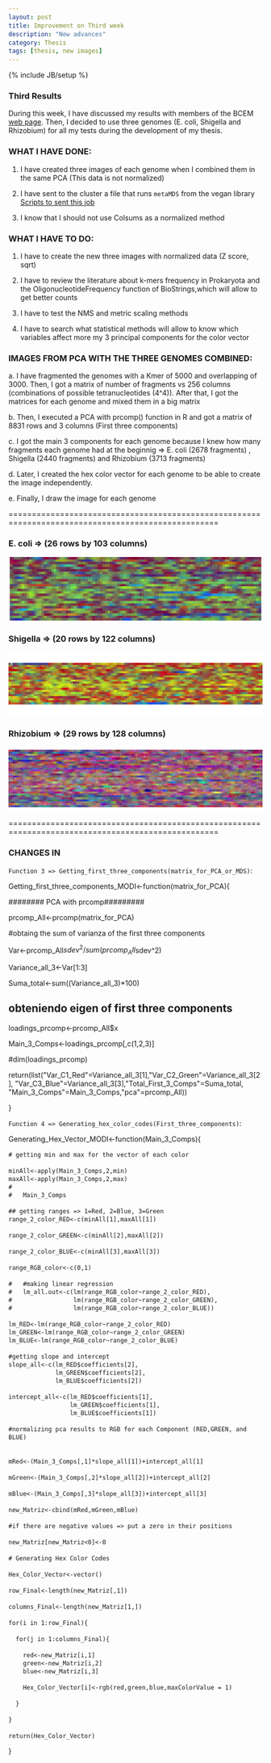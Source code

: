 ```yaml
---
layout: post
title: Improvement on Third week
description: "New advances"
category: Thesis
tags: [thesis, new images]
---
```


{% include JB/setup %}

### Third Results

During this week, I have discussed my results with members of the BCEM [web page](http://bcem.uniandes.edu.co/wordpress/). Then, I decided to use three genomes (E. coli, Shigella and Rhizobium) for all my tests during the development of my thesis. 

### WHAT I HAVE DONE:

1. I have created three images of each genome when I combined them in the same PCA (This data is not normalized)

2. I have sent to the cluster a file that runs `metaMDS` from the vegan library [Scripts to sent this job](kamynz.github.com/Scripts/)

3. I know that I should not use Colsums as a normalized method

### WHAT I HAVE TO DO:

1. I have to create the new three images with normalized data (Z score, sqrt)

2. I have to review the literature about k-mers frequency in Prokaryota and the OligonucleotideFrequency function of BioStrings,which will allow to get better counts

3. I have to test the NMS and metric scaling methods

4. I have to search what statistical methods will allow to know which variables affect more my 3 principal components for
the color vector

### IMAGES FROM PCA WITH THE THREE GENOMES COMBINED:

a. I have fragmented the genomes with a Kmer of 5000 and overlapping of 3000. Then, I got a matrix of number of fragments vs 256 columns (combinations of possible tetranucleotides (4^4)). After that, I got the matrices for each genome and mixed them in a big matrix

b. Then, I executed a PCA with prcomp() function in R and got a matrix of 8831 rows and 3 columns (First three components)

c. I got the main 3 components for each genome because I knew how many fragments each genome had at the beginnig => E. coli (2678 fragments) , Shigella (2440 fragments) and Rhizobium (3713 fragments)

d. Later, I created the hex color vector for each genome to be able to create the image independently. 

e. Finally, I draw the image for each genome
  
===================================================================================================

### E. coli => (26 rows by 103 columns)
![center](/Figs/Semana3/Ecoli_last.png) 

### Shigella => (20 rows by 122 columns)
![center](/Figs/Semana3/Shigella_last.png)

### Rhizobium => (29 rows by 128 columns)
![center](/Figs/Semana3/Rhizobium_last.png)

===================================================================================================

### CHANGES IN

``Function 3 => Getting_first_three_components(matrix_for_PCA_or_MDS)``:

Getting_first_three_components_MODI<-function(matrix_for_PCA){
  
  ######## PCA with prcomp#########
  
  prcomp_All<-prcomp(matrix_for_PCA)
  
  #obtaing the sum of varianza of the first three components
  
  Var<-prcomp_All$sdev^2 / sum(prcomp_All$sdev^2)
  
  Variance_all_3<-Var[1:3]
  
  Suma_total<-sum((Variance_all_3)*100)
  
  ## obteniendo eigen of first three components 
  
  loadings_prcomp<-prcomp_All$x
  
  Main_3_Comps<-loadings_prcomp[,c(1,2,3)]
  
  #dim(loadings_prcomp)
  
  return(list("Var_C1_Red"=Variance_all_3[1],"Var_C2_Green"=Variance_all_3[2],
              "Var_C3_Blue"=Variance_all_3[3],"Total_First_3_Comps"=Suma_total,
              "Main_3_Comps"=Main_3_Comps,"pca"=prcomp_All))
  
}


``Function 4 => Generating_hex_color_codes(First_three_components)``:

  Generating_Hex_Vector_MODI<-function(Main_3_Comps){
    
    # getting min and max for the vector of each color
    
    minAll<-apply(Main_3_Comps,2,min)
    maxAll<-apply(Main_3_Comps,2,max)
    #   
    #   Main_3_Comps
    
    ## getting ranges => 1=Red, 2=Blue, 3=Green
    range_2_color_RED<-c(minAll[1],maxAll[1])
    
    range_2_color_GREEN<-c(minAll[2],maxAll[2])
    
    range_2_color_BLUE<-c(minAll[3],maxAll[3])
    
    range_RGB_color<-c(0,1)
    
    #   #making linear regression
    #   lm_all.out<-c(lm(range_RGB_color~range_2_color_RED),
    #                 lm(range_RGB_color~range_2_color_GREEN),
    #                 lm(range_RGB_color~range_2_color_BLUE))
    
    lm_RED<-lm(range_RGB_color~range_2_color_RED)
    lm_GREEN<-lm(range_RGB_color~range_2_color_GREEN)
    lm_BLUE<-lm(range_RGB_color~range_2_color_BLUE)
    
    #getting slope and intercept
    slope_all<-c(lm_RED$coefficients[2],
                 lm_GREEN$coefficients[2],
                 lm_BLUE$coefficients[2])
    
    intercept_all<-c(lm_RED$coefficients[1],
                     lm_GREEN$coefficients[1],
                     lm_BLUE$coefficients[1])
    
    #normalizing pca results to RGB for each Component (RED,GREEN, and BLUE)
    
    
    mRed<-(Main_3_Comps[,1]*slope_all[1])+intercept_all[1]
    
    mGreen<-(Main_3_Comps[,2]*slope_all[2])+intercept_all[2]
    
    mBlue<-(Main_3_Comps[,3]*slope_all[3])+intercept_all[3]
    
    new_Matriz<-cbind(mRed,mGreen,mBlue)
    
    #if there are negative values => put a zero in their positions
    
    new_Matriz[new_Matriz<0]<-0
    
    # Generating Hex Color Codes
    
    Hex_Color_Vector<-vector()
    
    row_Final<-length(new_Matriz[,1])
    
    columns_Final<-length(new_Matriz[1,])
    
    for(i in 1:row_Final){
      
      for(j in 1:columns_Final){
        
        red<-new_Matriz[i,1]
        green<-new_Matriz[i,2]
        blue<-new_Matriz[i,3]
        
        Hex_Color_Vector[i]<-rgb(red,green,blue,maxColorValue = 1)
        
      }
      
    }
    
    return(Hex_Color_Vector)
    
    
  }











  

  





